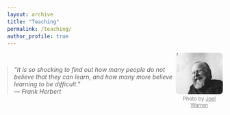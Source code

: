 ```yaml
---
layout: archive
title: "Teaching"
permalink: /teaching/
author_profile: true
---
```



<div style="display:flex; align-items:center; justify-content:space-between; gap:0px;">

  <blockquote style="margin:0; font-style:italic; max-width:75%;">
    “It is so shocking to find out how many people do not believe that they can learn, and how many more believe learning to be difficult.”
    <br>— Frank Herbert
  </blockquote>

  <div style="text-align:center;">
    <img src="/files/herbert.png" alt="Frank Herbert" style="width:140px; border-radius:8px;">
    <div style="font-size:0.85em; color:gray;">
      Photo by <a href="https://drmartinbooks.com/2015/09/02/a-half-century-of-dune/" target="_blank" style="color:gray; text-decoration:underline;">Joel Warren</a>
    </div>
  </div>

</div>


